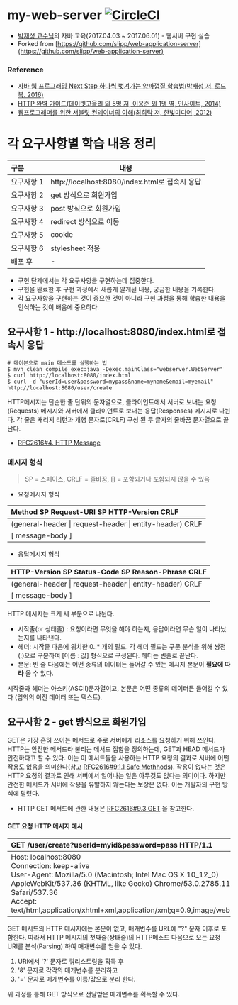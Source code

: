 # my-web-server [![CircleCI](https://circleci.com/gh/iamkyu/my-web-server/tree/master.svg?style=svg)](https://circleci.com/gh/iamkyu/my-web-server/tree/master)

- [박재성 교수님](https://github.com/javajigi)의 자바 교육(2017.04.03 ~ 2017.06.01) - 웹서버 구현 실습
- Forked from [https://github.com/slipp/web-application-server](https://github.com/slipp/web-application-server)

### Reference
- [자바 웹 프로그래밍 Next Step 하나씩 벗겨가는 양파껍질 학습법(박재성 저. 로드북. 2016)](http://book.naver.com/bookdb/book_detail.nhn?bid=11037465)
- [HTTP 완벽 가이드(데이빗고울리 외 5명 저, 이응준 외 1명 역, 인사이트, 2014)](http://book.naver.com/bookdb/book_detail.nhn?bid=8509980)
- [웹프로그래머를 위한 서블릿 컨테이너의 이해(최희탁 저, 한빛미디어, 2012)](http://book.naver.com/bookdb/book_detail.nhn?bid=7082377)

# 각 요구사항별 학습 내용 정리
| 구분     | 내용                                       |
| :----- | ---------------------------------------- |
| 요구사항 1 | http://localhost:8080/index.html로 접속시 응답 |
| 요구사항 2 | get 방식으로 회원가입                            |
| 요구사항 3 | post 방식으로 회원가입                           |
| 요구사항 4 | redirect 방식으로 이동                         |
| 요구사항 5 | cookie                                   |
| 요구사항 6 | stylesheet 적용                            |
| 배포 후   | -                                        |

* 구현 단계에서는 각 요구사항을 구현하는데 집중한다. 
* 구현을 완료한 후 구현 과정에서 새롭게 알게된 내용, 궁금한 내용을 기록한다.
* 각 요구사항을 구현하는 것이 중요한 것이 아니라 구현 과정을 통해 학습한 내용을 인식하는 것이 배움에 중요하다. 



## 요구사항 1 - http://localhost:8080/index.html로 접속시 응답
``` shell
# 메이븐으로 main 메소드를 실행하는 법 
$ mvn clean compile exec:java -Dexec.mainClass="webserver.WebServer"
$ curl http://localhost:8080/index.html
$ curl -d "userId=user&password=mypass&name=myname&email=myemail" http://localhost:8080/user/create
```

HTTP메시지는 단순한 줄 단위의 문자열으로, 클라이언트에서 서버로 보내는 요청(Requests) 메시지와 서버에서 클라이언트로 보내는 응답(Responses) 메시지로 나뉜다. 각 줄은 캐리지 리턴과 개행 문자로(CRLF) 구성 된 두 글자의 줄바꿈 문자열으로 끝난다.

- [RFC2616#4. HTTP Message](https://tools.ietf.org/html/rfc2616#section-4)

### 메시지 형식

> SP = 스페이스, CRLF = 줄바꿈, [] = 포함되거나 포함되지 않을 수 있음

- 요청메시지 형식

| Method SP Request-URI SP HTTP-Version CRLF |
| :--------------------------------------- |
| (general-header \| request-header \| entity-header) CRLF |
| [ message-body ]                         |

- 응답메시지 형식

| HTTP-Version SP Status-Code SP Reason-Phrase CRLF |
| :--------------------------------------- |
| (general-header \| request-header \| entity-header) CRLF |
| [ message-body ]                         |

HTTP 메시지는 크게 세 부분으로 나뉜다.

- 시작줄(or 상태줄) : 요청이라면 무엇을 해야 하는지, 응답이라면 무슨 일이 나타났는지를 나타낸다.
- 헤더: 시작줄 다음에 위치한 0..* 개의 필드. 각 헤더 필드는 구문 분석을 위해 쌍점(:)으로 구분하여 [이름 : 값] 형식으로 구성된다. 헤더는 빈줄로 끝난다.
- 본문: 빈 줄 다음에는 어떤 종류의 데이터든 들어갈 수 있는 메시지 본문이 **필요에 따라** 올 수 있다.


시작줄과 헤더는 아스키(ASCII)문자열이고, 본문은 어떤 종류의 데이터든 들어갈 수 있다 (임의의 이진 데이터 또는 텍스트).

## 요구사항 2 - get 방식으로 회원가입

GET은 가장 흔히 쓰이는 메서드로 주로 서버에게 리소스를 요청하기 위해 쓰인다. HTTP는 안전한 메서드라 불리는 메서드 집합을 정의하는데,  GET과 HEAD 메서드가 안전하다고 할 수 있다. 이는 이 메서드들을 사용하는 HTTP 요청의 결과로 서버에 어떤 작용도 없음을 의미한다(참고 [RFC2616#9.1.1 Safe Methhods](https://tools.ietf.org/html/rfc2616#section-9.1.1)). 작용이 없다는 것은 HTTP 요청의 결과로 인해 서버에서 일어나는 일은 아무것도 없다는 의미이다. 하지만 안전한 메서드가 서버에 작용을 유발하지 않는다는 보장은 없다. 이는 개발자의 구현 방식에 달렸다.

- HTTP GET 메서드에 관한 내용은 [RFC2616#9.3 GET](https://tools.ietf.org/html/rfc2616#section-9.3) 을 참고한다.

#### GET 요청 HTTP 메시지 예시

| GET /user/create?userId=myid&password=pass HTTP/1.1 |
| :--------------------------------------- |
| Host: localhost:8080<br>Connection: keep-alive<br>User-Agent: Mozilla/5.0 (Macintosh; Intel Mac OS X 10_12_0) AppleWebKit/537.36 (KHTML, like Gecko) Chrome/53.0.2785.116 Safari/537.36<br>Accept: text/html,application/xhtml+xml,application/xml;q=0.9,image/webp,*/*;q=0.8 |

GET 메서드의 HTTP 메시지에는 본문이 없고, 매개변수를 URL에 "?" 문자 이후로 포함한다. 따라서 HTTP 메시지의 첫째줄(상태줄)의 HTTP메소드 다음으로 오는 요청URI를 분석(Parsing) 하여 매개변수를 얻을 수 있다.

1. URI에서 '?' 문자로 쿼리스트링을 획득 후
2. '&' 문자로 각각의 매개변수를 분리하고
3. '=' 문자로 매개변수를 이름/값으로 분리 한다.

위 과정를 통해 GET 방식으로 전달받은 매개변수를 획득할 수 있다.